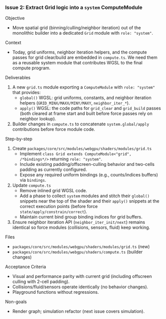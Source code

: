 ### Issue 2: Extract Grid logic into a `system` ComputeModule

Objective

- Move spatial grid (binning/culling/neighbor iteration) out of the monolithic builder into a dedicated `Grid` module with `role: "system"`.

Context

- Today, grid uniforms, neighbor iteration helpers, and the compute passes for grid clear/build are embedded in `compute.ts`. We need them as a reusable system module that contributes WGSL to the final compute program.

Deliverables

1. A new `grid.ts` module exporting a `ComputeModule` with `role: "system"` that provides:
   - `global()` WGSL: grid uniforms, constants, and neighbor iteration helpers (`GRID_MINX/MAXX/MINY/MAXY`, `neighbor_iter_*`).
   - `apply()` WGSL: the code paths for `grid_clear` and `grid_build` passes (both cleared at frame start and built before force passes rely on neighbor lookup).
2. Builder changes in `compute.ts` to concatenate `system.global/apply` contributions before force module code.

Step-by-step

1. Create `packages/core/src/modules/webgpu/shaders/modules/grid.ts`
   - Implement `class Grid extends ComputeModule<"grid", /*bindings*/>` returning `role: "system"`.
   - Include existing padding/offscreen-culling behavior and two-cells padding as currently configured.
   - Expose any required uniform bindings (e.g., counts/indices buffers) via `bindings`.
2. Update `compute.ts`
   - Remove inlined grid WGSL code.
   - Add a phase to collect `system` modules and stitch their `global()` snippets near the top of the shader and their `apply()` snippets at the correct execution points (before force `state/apply/constrain/correct`).
   - Maintain current bind group binding indices for grid buffers.
3. Ensure neighbor iteration API (`neighbor_iter_init/next`) remains identical so force modules (collisions, sensors, fluid) keep working.

Files

- `packages/core/src/modules/webgpu/shaders/modules/grid.ts` (new)
- `packages/core/src/modules/webgpu/shaders/compute.ts` (builder changes)

Acceptance Criteria

- Visual and performance parity with current grid (including offscreen culling with 2-cell padding).
- Collisions/fluid/sensors operate identically (no behavior changes).
- Playground functions without regressions.

Non-goals

- Render graph; simulation refactor (next issue covers simulation).
